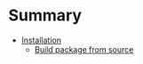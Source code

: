 # Summary

* [Installation](Installation.md)
  * [Build package from source](Installation_build_ubuntu.md)
